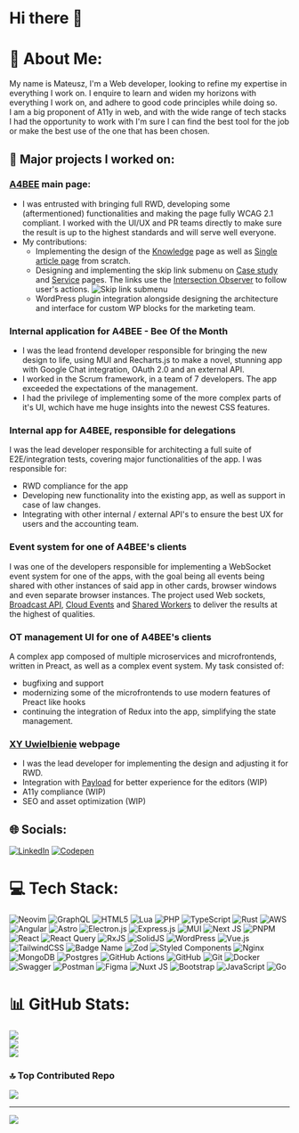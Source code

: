 # Hi there 👋

# 💫 About Me:
My name is Mateusz, I'm a Web developer, looking to refine my expertise in everything I work on. I enquire to learn and widen my horizons with everything I work on, and adhere to good code principles while doing so.<br>I am a big proponent of A11y in web, and with the wide range of tech stacks I had the opportunity to work with I'm sure I can find the best tool for the job or make the best use of the one that has been chosen.


## 💼 Major projects I worked on:

### [A4BEE](https://a4bee.com) main page:

- I was entrusted with bringing full RWD, developing some (aftermentioned) functionalities and making the page fully WCAG 2.1 compliant. I worked with the UI/UX and PR teams directly to make sure the result is up to the highest standards and will serve well everyone.
- My contributions:
  - Implementing the design of the [Knowledge](a4bee.com/knowledge-hub) page as well as [Single article page](https://a4bee.com/article/opc-ua-in-industry4-0/) from scratch.
  - Designing and implementing the skip link submenu on [Case study](https://a4bee.com/case/accelerating-bioprocess-thanks-to-intuitive-user-interface/) and [Service](https://a4bee.com/service/ux-ui/) pages. The links use the [Intersection Observer](https://developer.mozilla.org/en-US/docs/Web/API/Intersection_Observer_API) to follow user's actions.
![Skip link submenu](https://github.com/user-attachments/assets/028903db-5c55-47ef-a364-9623a0fc106b)
  - WordPress plugin integration alongside designing the architecture and interface for custom WP blocks for the marketing team.

### Internal application for A4BEE - Bee Of the Month

- I was the lead frontend developer responsible for bringing the new design to life, using MUI and Recharts.js to make a novel, stunning app with Google Chat integration, OAuth 2.0 and an external API.
- I worked in the Scrum framework, in a team of 7 developers. The app exceeded the expectations of the management.
- I had the privilege of implementing some of the more complex parts of it's UI, wchich have me huge insights into the newest CSS features.

### Internal app for A4BEE, responsible for delegations

I was the lead developer responsible for architecting a full suite of E2E/integration tests, covering major functionalities of the app. I was responsible for:
- RWD compliance for the app
- Developing new functionality into the existing app, as well as support in case of law changes.
- Integrating with other internal / external API's to ensure the best UX for users and the accounting team.

### Event system for one of A4BEE's clients

I was one of the developers responsible for implementing a WebSocket event system for one of the apps, with the goal being all events being shared with other instances of said app in other cards, browser windows and even separate browser instances. The project used Web sockets,  [Broadcast API](https://developer.mozilla.org/en-US/docs/Web/API/Broadcast_Channel_API), [Cloud Events](https://cloudevents.io/) and 
[Shared Workers](https://developer.mozilla.org/en-US/docs/Web/API/SharedWorker) to deliver the results at the highest of qualities.

### OT management UI for one of A4BEE's clients

A complex app composed of multiple microservices and microfrontends, written in Preact, as well as a complex event system. My task consisted of:
- bugfixing and support
- modernizing some of the microfrontends to use modern features of Preact like hooks
- continuing the integration of Redux into the app, simplifying the state management.

### [XY Uwielbienie](http://xyuwielbienie.pl/) webpage

- I was the lead developer for implementing the design and adjusting it for RWD.
- Integration with [Payload](https://payloadcms.com/) for better experience for the editors (WIP)
- A11y compliance (WIP)
- SEO and asset optimization (WIP)


## 🌐 Socials:
[![LinkedIn](https://img.shields.io/badge/LinkedIn-%230077B5.svg?style=for-the-badge&logo=linkedin&logoColor=white)](https://linkedin.com/in/mateusz-adamiec-b731b923b) [![Codepen](https://img.shields.io/badge/Codepen-000000?style=for-the-badge&logo=codepen&logoColor=white)](https://codepen.io/VI0L3TF0X) 

# 💻 Tech Stack:
![Neovim](https://img.shields.io/badge/Neovim-57A143?logo=neovim&logoColor=white&style=for-the-badge)
![GraphQL](https://img.shields.io/badge/-GraphQL-E10098?style=for-the-badge&logo=graphql&logoColor=white) ![HTML5](https://img.shields.io/badge/html5-%23E34F26.svg?style=for-the-badge&logo=html5&logoColor=white) ![Lua](https://img.shields.io/badge/lua-%232C2D72.svg?style=for-the-badge&logo=lua&logoColor=white) ![PHP](https://img.shields.io/badge/php-%23777BB4.svg?style=for-the-badge&logo=php&logoColor=white) ![TypeScript](https://img.shields.io/badge/typescript-%23007ACC.svg?style=for-the-badge&logo=typescript&logoColor=white) ![Rust](https://img.shields.io/badge/rust-%23000000.svg?style=for-the-badge&logo=rust&logoColor=white) ![AWS](https://img.shields.io/badge/AWS-%23FF9900.svg?style=for-the-badge&logo=amazon-aws&logoColor=white) ![Angular](https://img.shields.io/badge/angular-%23DD0031.svg?style=for-the-badge&logo=angular&logoColor=white) ![Astro](https://img.shields.io/badge/astro-%232C2052.svg?style=for-the-badge&logo=astro&logoColor=white) ![Electron.js](https://img.shields.io/badge/Electron-191970?style=for-the-badge&logo=Electron&logoColor=white) ![Express.js](https://img.shields.io/badge/express.js-%23404d59.svg?style=for-the-badge&logo=express&logoColor=%2361DAFB) ![MUI](https://img.shields.io/badge/MUI-%230081CB.svg?style=for-the-badge&logo=mui&logoColor=white) ![Next JS](https://img.shields.io/badge/Next-black?style=for-the-badge&logo=next.js&logoColor=white) ![PNPM](https://img.shields.io/badge/pnpm-%234a4a4a.svg?style=for-the-badge&logo=pnpm&logoColor=f69220) ![React](https://img.shields.io/badge/react-%2320232a.svg?style=for-the-badge&logo=react&logoColor=%2361DAFB) ![React Query](https://img.shields.io/badge/-React%20Query-FF4154?style=for-the-badge&logo=react%20query&logoColor=white) ![RxJS](https://img.shields.io/badge/rxjs-%23B7178C.svg?style=for-the-badge&logo=reactivex&logoColor=white) ![SolidJS](https://img.shields.io/badge/SolidJS-2c4f7c?style=for-the-badge&logo=solid&logoColor=c8c9cb) ![WordPress](https://img.shields.io/badge/WordPress-%23117AC9.svg?style=for-the-badge&logo=WordPress&logoColor=white) ![Vue.js](https://img.shields.io/badge/vue.js-%2335495e.svg?style=for-the-badge&logo=vuedotjs&logoColor=%234FC08D) ![TailwindCSS](https://img.shields.io/badge/tailwindcss-%2338B2AC.svg?style=for-the-badge&logo=tailwind-css&logoColor=white) ![Badge Name](https://img.shields.io/badge/tRPC-%232596BE.svg?style=for-the-badge&logo=tRPC&logoColor=white) ![Zod](https://img.shields.io/badge/zod-%233068b7.svg?style=for-the-badge&logo=zod&logoColor=white) ![Styled Components](https://img.shields.io/badge/styled--components-DB7093?style=for-the-badge&logo=styled-components&logoColor=white) ![Nginx](https://img.shields.io/badge/nginx-%23009639.svg?style=for-the-badge&logo=nginx&logoColor=white) ![MongoDB](https://img.shields.io/badge/MongoDB-%234ea94b.svg?style=for-the-badge&logo=mongodb&logoColor=white) ![Postgres](https://img.shields.io/badge/postgres-%23316192.svg?style=for-the-badge&logo=postgresql&logoColor=white) ![GitHub Actions](https://img.shields.io/badge/github%20actions-%232671E5.svg?style=for-the-badge&logo=githubactions&logoColor=white) ![GitHub](https://img.shields.io/badge/github-%23121011.svg?style=for-the-badge&logo=github&logoColor=white) ![Git](https://img.shields.io/badge/git-%23F05033.svg?style=for-the-badge&logo=git&logoColor=white) ![Docker](https://img.shields.io/badge/docker-%230db7ed.svg?style=for-the-badge&logo=docker&logoColor=white) ![Swagger](https://img.shields.io/badge/-Swagger-%23Clojure?style=for-the-badge&logo=swagger&logoColor=white) ![Postman](https://img.shields.io/badge/Postman-FF6C37?style=for-the-badge&logo=postman&logoColor=white) ![Figma](https://img.shields.io/badge/figma-%23F24E1E.svg?style=for-the-badge&logo=figma&logoColor=white) ![Nuxt JS](https://img.shields.io/badge/Nuxt-002E3B?style=for-the-badge&logo=nuxt.js&logoColor=#00DC82) ![Bootstrap](https://img.shields.io/badge/bootstrap-%238511FA.svg?style=for-the-badge&logo=bootstrap&logoColor=white) ![JavaScript](https://img.shields.io/badge/javascript-%23323330.svg?style=for-the-badge&logo=javascript&logoColor=%23F7DF1E) ![Go](https://img.shields.io/badge/go-%2300ADD8.svg?style=for-the-badge&logo=go&logoColor=white)
# 📊 GitHub Stats:
![](https://github-readme-stats.vercel.app/api?username=V1OL3TF0X&theme=onedark&hide_border=true&include_all_commits=false&count_private=true)<br/>
![](https://github-readme-streak-stats.herokuapp.com/?user=V1OL3TF0X&theme=onedark&hide_border=true)<br/>
![](https://github-readme-stats.vercel.app/api/top-langs/?username=V1OL3TF0X&theme=onedark&hide_border=true&include_all_commits=false&count_private=true&layout=compact)

### 🔝 Top Contributed Repo
![](https://github-contributor-stats.vercel.app/api?username=V1OL3TF0X&limit=5&theme=onedark&combine_all_yearly_contributions=true)

---
[![](https://visitcount.itsvg.in/api?id=V1OL3TF0X&icon=0&color=7)](https://visitcount.itsvg.in)

<!-- Proudly created with GPRM ( https://gprm.itsvg.in ) -->
